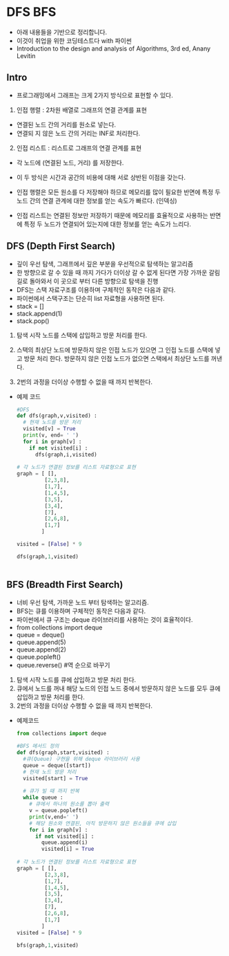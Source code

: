 # DFS BFS
- 아래 내용들을 기반으로 정리합니다.
- 이것이 취업을 위한 코딩테스트다 with 파이썬
- Introduction to the design and analysis of Algorithms, 3rd ed, Anany Levitin

## Intro
- 프로그래밍에서 그래프는 크게 2가지 방식으로 표현할 수 있다.
1. 인접 행렬 : 2차원 배열로 그래프의 연결 관계를 표현
- 연결된 노드 간의 거리를 원소로 넣는다.
- 연결되 지 않은 노드 간의 거리는 INF로 처리한다.

2. 인접 리스트 : 리스트로 그래프의 연결 관계를 표현
- 각 노드에 (연결된 노드, 거리) 를 저장한다.

- 이 두 방식은 시간과 공간의 비용에 대해 서로 상반된 이점을 갖는다.
- 인접 행렬은 모든 원소를 다 저장해야 하므로 메모리를 많이 필요한 반면에 특정 두 노드 간의 연결 관계에 대한 정보를 얻는 속도가 빠르다. (인덱싱)
- 인접 리스트는 연결된 정보만 저장하기 때문에 메모리를 효율적으로 사용하는 반면에 특정 두 노드가 연결되어 있는지에 대한 정보를 얻는 속도가 느리다. 

## DFS (Depth First Search)
-  깊이 우선 탐색, 그래프에서 깊은 부분을 우선적으로 탐색하는 알고리즘
- 한 방향으로 갈 수 있을 때 까지 가다가 더이상 갈 수 없게 된다면 가장 가까운 갈림길로 돌아와서 이 곳으로 부터 다른 방향으로 탐색을 진행
- DFS는 스택 자료구조를 이용하며 구체적인 동작은 다음과 같다.
- 파이썬에서 스택구조는 단순히 list 자료형을 사용하면 된다.
-  stack = []
- stack.append(1)
- stack.pop()

1. 탐색 시작 노드를 스택에 삽입하고 방문 처리를 한다.

2. 스택의 최상단 노드에 방문하지 않은 인접 노드가 있으면 그 인접 노드를 스택에 넣고 방문 처리 한다. 방문하지 않은 인접 노드가 없으면 스택에서 최상단 노드를 꺼낸다.

3. 2번의 과정을 더이상 수행할 수 없을 때 까지 반복한다.

   

* 예제 코드

  ```python
  #DFS
  def dfs(graph,v,visited) :
    # 현재 노드를 방문 처리
    visited[v] = True
    print(v, end= ' ')
    for i in graph[v] :
      if not visited[i] :
        dfs(graph,i,visited)
        
  # 각 노드가 연결된 정보를 리스트 자료형으로 표현
  graph = [ [],
           [2,3,8],
           [1,7],
           [1,4,5],
           [3,5],
           [3,4],
           [7],
           [2,6,8],
           [1,7]
          ]
  
  visited = [False] * 9
  
  dfs(graph,1,visited)
    
  ```

  


## BFS (Breadth First Search)
- 너비 우선 탐색, 가까운 노드 부터 탐색하는 알고리즘.
- BFS는 큐를 이용하며 구체적인 동작은 다음과 같다.
- 파이썬에서 큐 구조는 deque 라이브러리를 사용하는 것이 효율적이다.
- from collections import deque
- queue = deque()
- queue.append(5)
- queue.append(2)
- queue.popleft()
- queue.reverse() #역 순으로 바꾸기

1. 탐색 시작 노드를 큐에 삽입하고 방문 처리 한다.
2. 큐에서 노드를 꺼내 해당 노드의 인접 노드 중에서 방문하지 않은 노드를 모두 큐에 삽입하고 방문 처리를 한다.
3. 2번의 과정을 더이상 수행할 수 없을 때 까지 반복한다.



* 예제코드

  ```python
  from collections import deque
    
  #BFS 메서드 정의
  def dfs(graph,start,visited) :
    #큐(Queue) 구현을 위해 deque 라이브러리 사용
    queue = deque([start])
    # 현재 노드 방문 처리
    visited[start] = True
      
    # 큐가 빌 때 까지 반복
    while queue :
      # 큐에서 하나의 원소를 뽑아 출력
      v = queue.popleft()
      print(v,end=' ')
      # 해당 원소와 연결된, 아직 방문하지 않은 원소들을 큐에 삽입
      for i in graph[v] :
        if not visited[i] :
          queue.append(i)
          visited[i] = True
            
  # 각 노드가 연결된 정보를 리스트 자료형으로 표현
  graph = [ [],
           [2,3,8],
           [1,7],
           [1,4,5],
           [3,5],
           [3,4],
           [7],
           [2,6,8],
           [1,7]
          ]
  visited = [False] * 9
  
  bfs(graph,1,visited)
  ```

  
